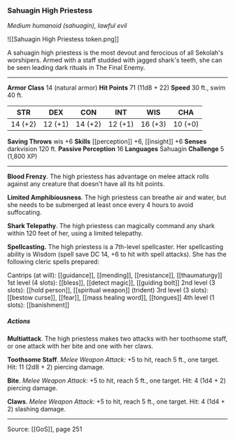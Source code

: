 ### Sahuagin High Priestess
_Medium humanoid (sahuagin), lawful evil_

![[Sahuagin High Priestess token.png]]

A sahuagin high priestess is the most devout and ferocious of all Sekolah's worshipers. Armed with a staff studded with jagged shark's teeth, she can be seen leading dark rituals in The Final Enemy.






---

**Armor Class** 14 (natural armor)
**Hit Points** 71 (11d8 + 22)
**Speed** 30 ft., swim 40 ft.

| STR     | DEX     | CON     | INT     | WIS     | CHA     |
|---------|---------|---------|---------|---------|---------|
| 14 (+2) | 12 (+1) | 14 (+2) | 12 (+1) | 16 (+3) | 10 (+0) |

**Saving Throws** wis +6
**Skills** [[perception]] +6, [[insight]] +6
**Senses** darkvision 120 ft.
**Passive Perception** 16
**Languages** Sahuagin
**Challenge** 5 (1,800 XP)

---

**Blood Frenzy**. The high priestess has advantage on melee attack rolls against any creature that doesn't have all its hit points.

**Limited Amphibiousness**. The high priestess can breathe air and water, but she needs to be submerged at least once every 4 hours to avoid suffocating.

**Shark Telepathy**. The high priestess can magically command any shark within 120 feet of her, using a limited telepathy.

**Spellcasting.** The high priestess is a 7th-level spellcaster. Her spellcasting ability is Wisdom (spell save DC 14, +6 to hit with spell attacks). She has the following cleric spells prepared:

Cantrips (at will): [[guidance]], [[mending]], [[resistance]], [[thaumaturgy]]
1st level (4 slots): [[bless]], [[detect magic]], [[guiding bolt]]
2nd level (3 slots): [[hold person]], [[spiritual weapon]] (trident)
3rd level (3 slots): [[bestow curse]], [[fear]], [[mass healing word]], [[tongues]]
4th level (1 slots): [[banishment]]

##### Actions
**Multiattack**. The high priestess makes two attacks with her toothsome staff, or one attack with her bite and one with her claws.

**Toothsome Staff**. _Melee Weapon Attack:_ +5 to hit, reach 5 ft., one target. Hit: 11 (2d8 + 2) piercing damage.

**Bite**. _Melee Weapon Attack:_ +5 to hit, reach 5 ft., one target. Hit: 4 (1d4 + 2) piercing damage.

**Claws**. _Melee Weapon Attack:_ +5 to hit, reach 5 ft., one target. Hit: 4 (1d4 + 2) slashing damage.


---

Source: [[GoS]], page 251